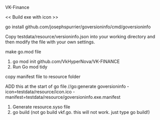 VK-Finance

<< Build exe with icon >>

go install github.com/josephspurrier/goversioninfo/cmd/goversioninfo

Copy testdata/resource/versioninfo.json into your working directory and then modify the file with your own settings.

make go.mod file

1. go mod init github.com/VkHyperNova/VK-FINANCE
2. Run Go mod tidy

copy manifest file to resource folder

ADD this at the start of go file
//go:generate goversioninfo -icon=testdata/resource/icon.ico -manifest=testdata/resource/goversioninfo.exe.manifest

1. Generate resource.syso file
2. go build (not go build vkf.go. this will not work. just type go build!)

